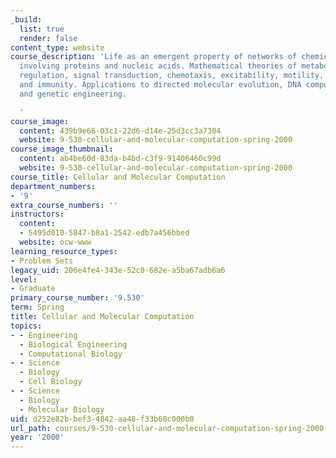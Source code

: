 ```yaml
---
_build:
  list: true
  render: false
content_type: website
course_description: 'Life as an emergent property of networks of chemical reactions
  involving proteins and nucleic acids. Mathematical theories of metabolism, gene
  regulation, signal transduction, chemotaxis, excitability, motility, mitosis, development,
  and immunity. Applications to directed molecular evolution, DNA computing, and metabolic
  and genetic engineering.

  '
course_image:
  content: 439b9e66-03c1-22d6-d14e-25d3cc3a7304
  website: 9-530-cellular-and-molecular-computation-spring-2000
course_image_thumbnail:
  content: ab4be60d-83da-b4bd-c3f9-91406460c99d
  website: 9-530-cellular-and-molecular-computation-spring-2000
course_title: Cellular and Molecular Computation
department_numbers:
- '9'
extra_course_numbers: ''
instructors:
  content:
  - 5495d010-5847-b8a1-2542-edb7a456bbed
  website: ocw-www
learning_resource_types:
- Problem Sets
legacy_uid: 206e4fe4-343e-52c0-682e-a5ba67adb6a6
level:
- Graduate
primary_course_number: '9.530'
term: Spring
title: Cellular and Molecular Computation
topics:
- - Engineering
  - Biological Engineering
  - Computational Biology
- - Science
  - Biology
  - Cell Biology
- - Science
  - Biology
  - Molecular Biology
uid: d252e82b-bef3-4842-aa48-f33b60c000b0
url_path: courses/9-530-cellular-and-molecular-computation-spring-2000
year: '2000'
---
```


